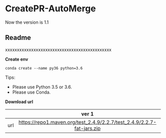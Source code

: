 # CreatePR-AutoMerge

Now the version is 1.1
## **Readme**
xxxxxxxxxxxxxxxxxxxxxxxxxxxxxxxxxxxxxxxxxxxxx

**Create env**
```
conda create --name py36 python=3.6
```

Tips:
* Please use Python 3.5 or 3.6.
* Please use Conda.


**Download url**

|           | ver 1 | ver 2 |
| :-------: | :---------: | :--------------------------: |
| url | https://repo1.maven.org/test_2.4.9/2.2.7/test_2.4.9/2.2.7-fat-jars.zip | https://oss.sonatype.org/content/repositories/snapshots/com/test/test_2.4.9/2.2.7-SNAPSHOT/ |
